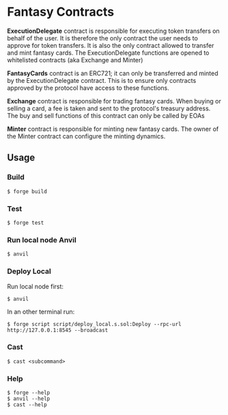 # Fantasy Contracts

**ExecutionDelegate** contract is responsible for executing token transfers on behalf of the user. It is therefore the only contract the user needs to approve for token transfers. It is also the only contract allowed to transfer and mint fantasy cards. The ExecutionDelegate functions are opened to whitelisted contracts (aka Exchange and Minter)

**FantasyCards** contract is an ERC721; it can only be transferred and minted by the ExecutionDelegate contract. This is to ensure only contracts approved by the protocol have access to these functions.

**Exchange** contract is responsible for trading fantasy cards. When buying or selling a card, a fee is taken and sent to the protocol's treasury address. The buy and sell functions of this contract can only be called by EOAs

**Minter** contract is responsible for minting new fantasy cards. The owner of the Minter contract can configure the minting dynamics.

## Usage

### Build

```shell
$ forge build
```

### Test

```shell
$ forge test
```

### Run local node Anvil

```shell
$ anvil
```

### Deploy Local

Run local node first:

```shell
$ anvil
```

In an other terminal run:

```shell
$ forge script script/deploy_local.s.sol:Deploy --rpc-url http://127.0.0.1:8545 --broadcast
```

### Cast

```shell
$ cast <subcommand>
```

### Help

```shell
$ forge --help
$ anvil --help
$ cast --help
```
